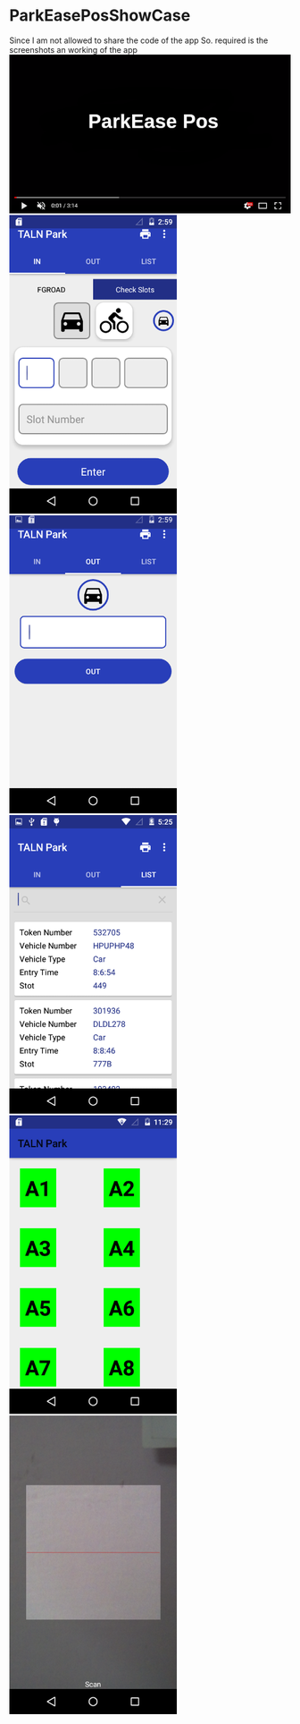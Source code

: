 # ParkEasePosShowCase
Since I am not allowed to share the code of the app So. required is the screenshots an working of the app
[![Watch the video](redirecting.png)](https://youtu.be/N7wPJXrrxPo)
<img src="image1.png" alt="first screen" width="300">  
<img src="image2.png" alt="second screen" width="300">  
<img src="image3.png" alt="third screen" width="300">  
<img src="image4.png" alt="fourth screen" width="300">  
<img src="image5.png" alt="fifth screen" width="300">  
